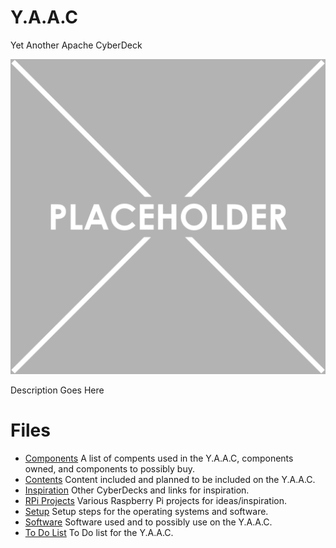 # Y.A.A.C

Yet Another Apache CyberDeck

![placeholder](images/placeholder-1024x1024.png)


Description Goes Here


# Files

* [Components](doc/components.txt) A list of compents used in the Y.A.A.C, components owned, and components to possibly buy.
* [Contents](doc/contents.txt) Content included and planned to be included on the Y.A.A.C.
* [Inspiration](doc/inspiration.txt) Other CyberDecks and links for inspiration.
* [RPi Projects](doc/rpiprojects.txt) Various Raspberry Pi projects for ideas/inspiration.
* [Setup](doc/setup.txt) Setup steps for the operating systems and software.
* [Software](doc/software.txt) Software used and to possibly use on the Y.A.A.C.
* [To Do List](doc/todo.txt) To Do list for the Y.A.A.C.
